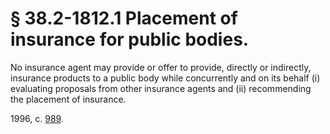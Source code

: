 # § 38.2-1812.1 Placement of insurance for public bodies.

<p>No insurance agent may provide or offer to provide, directly or indirectly, insurance products to a public body while concurrently and on its behalf (i) evaluating proposals from other insurance agents and (ii) recommending the placement of insurance.</p><p>1996, c. <a href='http://lis.virginia.gov/cgi-bin/legp604.exe?961+ful+CHAP0989'>989</a>.</p>